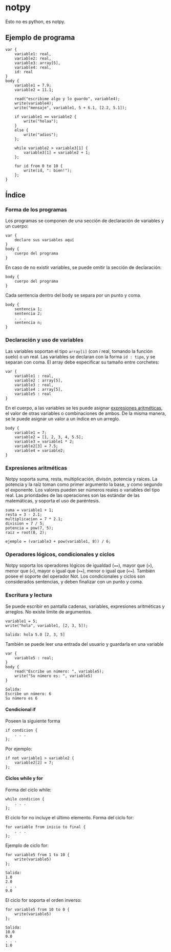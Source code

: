 # notpy
Esto no es python, es notpy.

## Ejemplo de programa
```
var {
    variable1: real,
    variable2: real,
    variable3: array[5],
    variable4: real,
    id: real
}
body {
    variable1 = 7.9;
    variable2 = 11.1;

    read("escribime algo y lo guardo", variable4);
    write(variable4);
    write("mensaje", variable1, 5 + 6.1, [2.2, 5.1]);

    if variable1 == variable2 {
        write("holaa");
    }
    else {
        write("adios");
    };

    while variable2 > variable3[1] {
        variable3[1] = variable2 + 1;
    };

    for id from 0 to 10 {
        write(id, ": bien!");
    };
}
```

## Índice
### Forma de los programas
Los programas se componen de una sección de declaración de variables y un cuerpo:
```
var {
    declare sus variables aquí
}
body {
    cuerpo del programa
}
```
En caso de no existir variables, se puede omitir la sección de declaración:
```
body {
    cuerpo del programa
}
```

Cada sentencia dentro del body se separa por un punto y coma.

```
body {
    sentencia 1;
    sentencia 2;
    . . .
    sentencia n;
}
```


### Declaración y uso de variables
Las variables soportan el tipo `array[i]` (con *i* real, tomando la función suelo) o un real.
Las variables se declaran con la forma `id : tipo`, y se separan con coma. El array debe especificar su tamaño entre corchetes:
```
var {
    variable1 : real,
    variable2 : array[5],
    variable3 : real,
    variable4 : array[5],
    variable5 : real
}
```

En el cuerpo, a las variables se les puede asignar [expresiones aritméticas](#expresiones-aritméticas), el valor de otras variables o combinaciones de ambos. De la misma manera, se le puede asignar un valor a un índice en un arreglo.

```
body {
    variable1 = 7;
    variable2 = [1, 2, 3, 4, 5.5];
    variable3 = variable1 * 2;
    variable2[3] = 7.5;
    variable4 = variable2;
}
```

### Expresiones aritméticas
Notpy soporta suma, resta, multiplicación, divisón, potencia y raíces. La potencia y la raíz toman como primer argumento la base, y como segundo el exponente. Los valores pueden ser números reales o variables del tipo real. Las prioridades de las operaciones son las estándar de las matemáticas, y soporta el uso de paréntesis.

```
suma = variable1 + 1;
resta = 3 - 2.1;
multiplicacion = 7 * 2.1;
division = 7 / 5;
potencia = pow(7, 5);
raiz = root(8, 2);

ejemplo = (variable3 + pow(variable1, 8)) / 6;
```

### Operadores lógicos, condicionales y ciclos
Notpy soporta los operadores lógicos de igualdad (`==`), mayor que (`>`), menor que (`<`), mayor o igual que (`>=`), menor o igual que (`<=`). También posee el soporte del operador Not.
Los condicionales y ciclos son considerados sentencias, y deben finalizar con un punto y coma.

### Escritura y lectura
Se puede escribir en pantalla cadenas, variables, expresiones aritméticas y arreglos. No existe límite de argumentos. 

```
variable1 = 5;
write("hola", variable1, [2, 3, 5]);
```

```
Salida: hola 5.0 [2, 3, 5]
```

También se puede leer una entrada del usuario y guardarla en una variable

```
var {
    variable5 : real;
}
body {
    read("Escribe un número: ", variable5);
    write("Su número es: ", variable5)
}
```

```
Salida:
Escribe un número: 6
Su número es 6
```

#### Condicional if
Poseen la siguiente forma
```
if condicion {
    . . .
};
```
Por ejemplo:
```
if not variable1 > variable2 {
    variable2[2] = 7;
};
```
#### Ciclos while y for
Forma del ciclo while:
```
while condicion {
    . . .
};
```
El ciclo for no incluye el último elemento.
Forma del ciclo for:
```
for variable from inicio to final {
    . . .
};
```
Ejemplo de ciclo for:
```
for variable5 from 1 to 10 {
    write(variable5)
};
```
```
Salida:
1.0
2.0
. . .
9.0
```
El ciclo for soporta el orden inverso:
```
for variable5 from 10 to 0 {
    write(variable5)
};
```
```
Salida:
10.0
9.0
. . .
1.0
```





